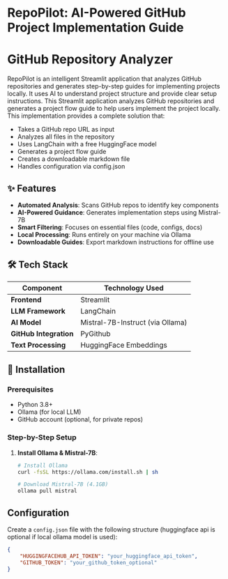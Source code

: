 # RepoPilot: AI-Powered GitHub Project Implementation Guide

# GitHub Repository Analyzer

RepoPilot is an intelligent Streamlit application that analyzes GitHub repositories and generates step-by-step guides for implementing projects locally. It uses AI to understand project structure and provide clear setup instructions.
This Streamlit application analyzes GitHub repositories and generates a project flow guide to help users implement the project locally.
This implementation provides a complete solution that:
- Takes a GitHub repo URL as input
- Analyzes all files in the repository
- Uses LangChain with a free HuggingFace model
- Generates a project flow guide
- Creates a downloadable markdown file
- Handles configuration via config.json

## ✨ Features

- **Automated Analysis**: Scans GitHub repos to identify key components
- **AI-Powered Guidance**: Generates implementation steps using Mistral-7B
- **Smart Filtering**: Focuses on essential files (code, configs, docs)
- **Local Processing**: Runs entirely on your machine via Ollama
- **Downloadable Guides**: Export markdown instructions for offline use

## 🛠️ Tech Stack

| Component               | Technology Used                  |
|-------------------------|----------------------------------|
| **Frontend**            | Streamlit                        |
| **LLM Framework**       | LangChain                        |
| **AI Model**            | Mistral-7B-Instruct (via Ollama) |
| **GitHub Integration**  | PyGithub                         |
| **Text Processing**     | HuggingFace Embeddings           |

## 🚀 Installation

### Prerequisites
- Python 3.8+
- Ollama (for local LLM)
- GitHub account (optional, for private repos)

### Step-by-Step Setup

1. **Install Ollama & Mistral-7B**:
   ```bash
   # Install Ollama
   curl -fsSL https://ollama.com/install.sh | sh

   # Download Mistral-7B (4.1GB)
   ollama pull mistral

## Configuration

Create a `config.json` file with the following structure (huggingface api is optional if local ollama model is used):

```json
{
    "HUGGINGFACEHUB_API_TOKEN": "your_huggingface_api_token",
    "GITHUB_TOKEN": "your_github_token_optional"
}